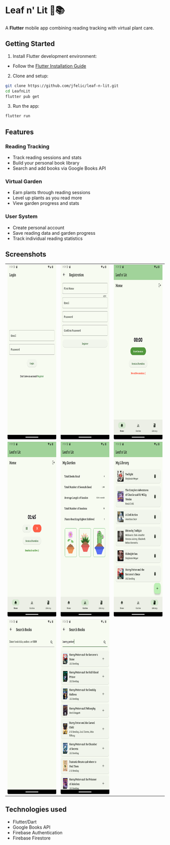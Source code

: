 # Leaf n' Lit 🌱📚

A **Flutter** mobile app combining reading tracking with virtual plant care.

## Getting Started

1. Install Flutter development environment:
  - Follow the [Flutter Installation Guide](https://docs.flutter.dev/get-started/install)

2. Clone and setup:
  ```bash
  git clone https://github.com/jfelic/leaf-n-lit.git 
  cd LeafnLit
  flutter pub get
  ```

3. Run the app:
```bash
flutter run
```
## Features

### Reading Tracking
- Track reading sessions and stats
- Build your personal book library
- Search and add books via Google Books API

### Virtual Garden
- Earn plants through reading sessions
- Level up plants as you read more
- View garden progress and stats

### User System
- Create personal account
- Save reading data and garden progress
- Track individual reading statistics

## Screenshots
<table>
  <tr>
    <td><img src="screenshots/login_screen.png" width="275" height="550"/></td>
    <td><img src="screenshots/registration_screen.png" width="275" height="550"/></td>
    <td><img src="screenshots/session_screen.png" width="275" height="550"/></td>
  </tr>
  <tr>
    <td><img src="screenshots/active_session.png" width="275" height="550"/></td>
    <td><img src="screenshots/garden_screen.png" width="275" height="550"/></td>
    <td><img src="screenshots/library_screen.png" width="275" height="550"/></td>
  </tr>
  <tr>
    <td><img src="screenshots/add_book_screen.png" width="275" height="550"/></td>
    <td><img src="screenshots/search_book.png" width="275" height="550"/></td>
    <td></td>
  </tr>
</table>

## Technologies used
- Flutter/Dart
- Google Books API
- Firebase Authentication
- Firebase Firestore
